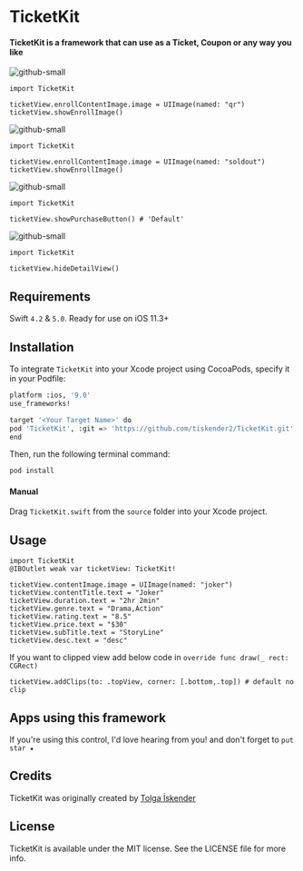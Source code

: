 # TicketKit

#### TicketKit is a framework that can use as a Ticket, Coupon or any way you like
![github-small](https://i.ibb.co/tKzWdTs/Screen-Shot-2020-07-29-at-09-01-20.png)
```
import TicketKit

ticketView.enrollContentImage.image = UIImage(named: "qr")
ticketView.showEnrollImage()
```
![github-small](https://i.ibb.co/pZnR50G/Screen-Shot-2020-07-29-at-09-09-15.png )
```
import TicketKit

ticketView.enrollContentImage.image = UIImage(named: "soldout")
ticketView.showEnrollImage()
```
![github-small](https://i.ibb.co/4JJ7fYX/Screen-Shot-2020-07-29-at-09-02-58.png )
```
import TicketKit

ticketView.showPurchaseButton() # 'Default'
```
![github-small](https://i.ibb.co/THgdmkn/Screen-Shot-2020-07-29-at-09-00-16.png )
```
import TicketKit

ticketView.hideDetailView()
```

## Requirements
Swift `4.2` & `5.0`. Ready for use on iOS 11.3+

## Installation

To integrate `TicketKit` into your Xcode project using CocoaPods, specify it in your Podfile:

```bash
platform :ios, '9.0'
use_frameworks!

target '<Your Target Name>' do
pod 'TicketKit', :git => 'https://github.com/tiskender2/TicketKit.git'
end
```
Then, run the following terminal command:
```bash
pod install
```
#### Manual

Drag `TicketKit.swift` from the `source` folder into your Xcode project.
## Usage
```
import TicketKit
@IBOutlet weak var ticketView: TicketKit!

ticketView.contentImage.image = UIImage(named: "joker")
ticketView.contentTitle.text = "Joker"
ticketView.duration.text = "2hr 2min"
ticketView.genre.text = "Drama,Action"
ticketView.rating.text = "8.5"
ticketView.price.text = "$30"
ticketView.subTitle.text = "StoryLine"
ticketView.desc.text = "desc"
```
If you want to clipped view add below code in `override func draw(_ rect: CGRect)`
```
ticketView.addClips(to: .topView, corner: [.bottom,.top]) # default no clip 
```
## Apps using this framework

If you're using this control, I'd love hearing from you! and
don't forget to `put star ★`

## Credits
TicketKit was originally created by [Tolga İskender](https://www.linkedin.com/in/tolga-iskender/)
## License
TicketKit is available under the MIT license. See the LICENSE file for more info.
